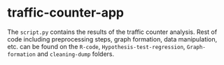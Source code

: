 # traffic-counter-app

The `script.py` contains the results of the traffic counter analysis. Rest of code including preprocessing steps, graph formation, data manipulation, etc. can be found on the `R-code`, `Hypothesis-test-regression`, `Graph-formation` and `cleaning-dump` folders.